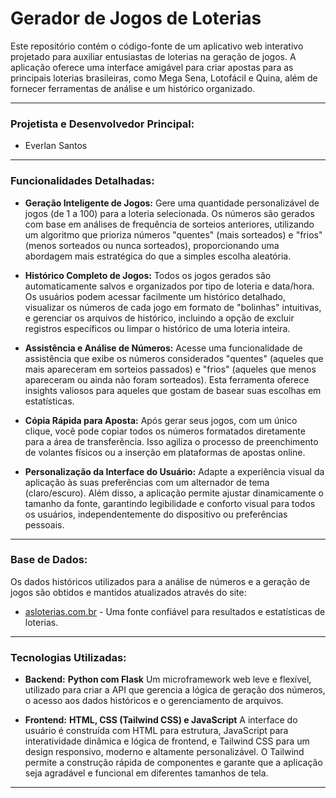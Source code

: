 # Gerador de Jogos de Loterias

Este repositório contém o código-fonte de um aplicativo web interativo projetado para auxiliar entusiastas de loterias na geração de jogos. A aplicação oferece uma interface amigável para criar apostas para as principais loterias brasileiras, como Mega Sena, Lotofácil e Quina, além de fornecer ferramentas de análise e um histórico organizado.

---

### **Projetista e Desenvolvedor Principal:**
* Everlan Santos

---

### **Funcionalidades Detalhadas:**

* **Geração Inteligente de Jogos:**
    Gere uma quantidade personalizável de jogos (de 1 a 100) para a loteria selecionada. Os números são gerados com base em análises de frequência de sorteios anteriores, utilizando um algoritmo que prioriza números "quentes" (mais sorteados) e "frios" (menos sorteados ou nunca sorteados), proporcionando uma abordagem mais estratégica do que a simples escolha aleatória.

* **Histórico Completo de Jogos:**
    Todos os jogos gerados são automaticamente salvos e organizados por tipo de loteria e data/hora. Os usuários podem acessar facilmente um histórico detalhado, visualizar os números de cada jogo em formato de "bolinhas" intuitivas, e gerenciar os arquivos de histórico, incluindo a opção de excluir registros específicos ou limpar o histórico de uma loteria inteira.

* **Assistência e Análise de Números:**
    Acesse uma funcionalidade de assistência que exibe os números considerados "quentes" (aqueles que mais apareceram em sorteios passados) e "frios" (aqueles que menos apareceram ou ainda não foram sorteados). Esta ferramenta oferece insights valiosos para aqueles que gostam de basear suas escolhas em estatísticas.

* **Cópia Rápida para Aposta:**
    Após gerar seus jogos, com um único clique, você pode copiar todos os números formatados diretamente para a área de transferência. Isso agiliza o processo de preenchimento de volantes físicos ou a inserção em plataformas de apostas online.

* **Personalização da Interface do Usuário:**
    Adapte a experiência visual da aplicação às suas preferências com um alternador de tema (claro/escuro). Além disso, a aplicação permite ajustar dinamicamente o tamanho da fonte, garantindo legibilidade e conforto visual para todos os usuários, independentemente do dispositivo ou preferências pessoais.

---

### **Base de Dados:**
Os dados históricos utilizados para a análise de números e a geração de jogos são obtidos e mantidos atualizados através do site:
* [asloterias.com.br](https://asloterias.com.br/home) - Uma fonte confiável para resultados e estatísticas de loterias.

---

### **Tecnologias Utilizadas:**

* **Backend:** **Python com Flask**
    Um microframework web leve e flexível, utilizado para criar a API que gerencia a lógica de geração dos números, o acesso aos dados históricos e o gerenciamento de arquivos.

* **Frontend:** **HTML, CSS (Tailwind CSS) e JavaScript**
    A interface do usuário é construída com HTML para estrutura, JavaScript para interatividade dinâmica e lógica de frontend, e Tailwind CSS para um design responsivo, moderno e altamente personalizável. O Tailwind permite a construção rápida de componentes e garante que a aplicação seja agradável e funcional em diferentes tamanhos de tela.

---